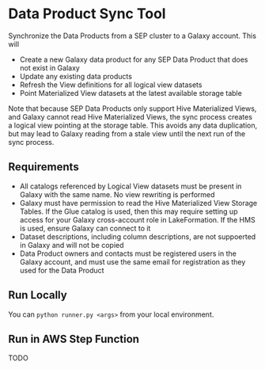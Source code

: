 # Data Product Sync Tool

Synchronize the Data Products from a SEP cluster to a Galaxy account. This will
* Create a new Galaxy data product for any SEP Data Product that does not exist in Galaxy
* Update any existing data products
* Refresh the View definitions for all logical view datasets
* Point Materialized View datasets at the latest available storage table

Note that because SEP Data Products only support Hive Materialized Views, and Galaxy cannot read 
Hive Materialized Views, the sync process creates a logical view pointing at the storage table. This
avoids any data duplication, but may lead to Galaxy reading from a stale view until the next run 
of the sync process.

## Requirements

* All catalogs referenced by Logical View datasets must be present in Galaxy with the same name. No view rewriting is performed
* Galaxy must have permission to read the Hive Materialized View Storage Tables. If the Glue catalog is used, 
then this may require setting up access for your Galaxy cross-account role in LakeFormation. If the HMS is used, ensure Galaxy
can connect to it
* Dataset descriptions, including column descriptions, are not suppoerted in Galaxy and will not be copied
* Data Product owners and contacts must be registered users in the Galaxy account, and must use the same email for registration 
as they used for the Data Product

## Run Locally

You can `python runner.py <args>` from your local environment. 

## Run in AWS Step Function
TODO
